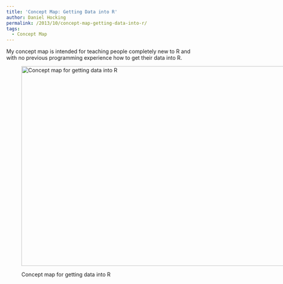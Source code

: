 ```yaml
---
title: 'Concept Map: Getting Data into R'
author: Daniel Hocking
permalink: /2013/10/concept-map-getting-data-into-r/
tags:
  - Concept Map
---
```

My concept map is intended for teaching people completely new to R and with no previous programming experience how to get their data into R.<figure id="attachment_4766" style="width: 707px;" class="wp-caption aligncenter">

[<img class="size-large wp-image-4766" alt="Concept map for getting data into R" src="http://teaching.software-carpentry.org/wp-content/uploads/2013/10/IMG_0693-1024x768.jpg" width="707" height="530" />][1]<figcaption class="wp-caption-text">Concept map for getting data into R</figcaption></figure>

 [1]: http://teaching.software-carpentry.org/wp-content/uploads/2013/10/IMG_0693.jpg
